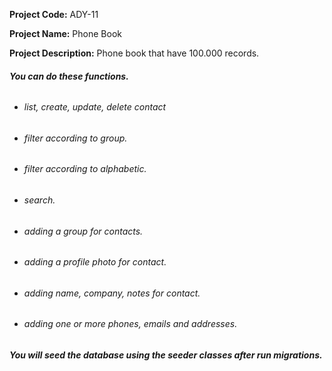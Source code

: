 
**Project Code:** ADY-11

**Project Name:** Phone Book

**Project Description:** Phone book that have 100.000 records.

###### **You can do these functions.**

- ###### list, create, update, delete contact
- ###### filter according to group.
- ###### filter according to alphabetic.
- ###### search.
- ###### adding a group for contacts.
- ###### adding a profile photo for contact.
- ###### adding name, company, notes for contact.
- ###### adding one or more phones, emails and addresses.


_**You will seed the database using the seeder classes after run migrations.**_

